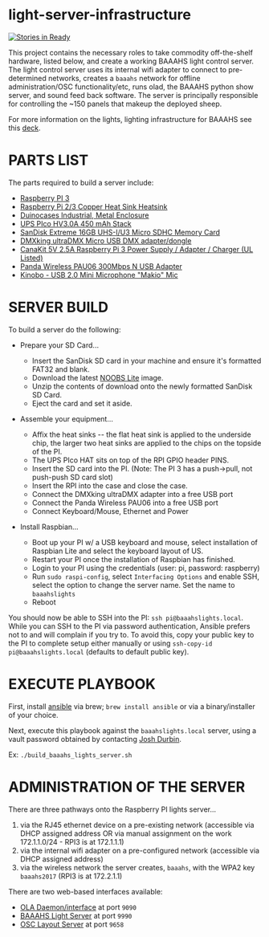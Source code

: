 # light-server-infrastructure

[![Stories in Ready](https://badge.waffle.io/baaahs/light-server-infrastructure.png?label=ready&title=Ready)](https://waffle.io/baaahs/light-server-infrastructure?utm_source=badge)

This project contains the necessary roles to take commodity off-the-shelf hardware, listed below, and create a working BAAAHS light control server. The light control server uses its internal wifi adapter to connect to pre-determined networks, creates a `baaahs` network for offline administration/OSC functionality/etc, runs olad, the BAAAHS python show server, and sound feed back software. The server is principally responsible for controlling the ~150 panels that makeup the deployed sheep.

For more information on the lights, lighting infrastructure for BAAAHS see this [deck](https://slides.com/joshdurbin/baaahs-lights/).

# PARTS LIST
The parts required to build a server include:

- [Raspberry PI 3](https://www.raspberrypi.org/products/raspberry-pi-3-model-b/)
- [Raspberry Pi 2/3 Copper Heat Sink Heatsink](https://www.amazon.com/gp/product/B01GM9EYQ8)
- [Duinocases Industrial, Metal Enclosure](http://www.duinocases.com/store/raspberry-pi-enclosures/duinocase-b-enclosure-for-the-raspberry-pi-b/)
- [UPS PIco HV3.0A 450 mAh Stack](http://www.pimodulescart.com/shop/item.aspx?itemid=30)
- [SanDisk Extreme 16GB UHS-I/U3 Micro SDHC Memory Card](https://www.amazon.com/gp/product/B00M55BX3G)
- [DMXking ultraDMX Micro USB DMX adapter/dongle](https://www.amazon.com/gp/product/B00T8OKM98/)
- [CanaKit 5V 2.5A Raspberry Pi 3 Power Supply / Adapter / Charger (UL Listed)](https://www.amazon.com/CanaKit-Raspberry-Supply-Adapter-Charger/dp/B00MARDJZ4/)
- [Panda Wireless PAU06 300Mbps N USB Adapter](https://www.amazon.com/Panda-Wireless-PAU06-300Mbps-Adapter/dp/B00JDVRCI0)
- [Kinobo - USB 2.0 Mini Microphone "Makio" Mic](https://www.amazon.com/gp/product/B00IR8R7WQ)

# SERVER BUILD
To build a server do the following:

- Prepare your SD Card...
  - Insert the SanDisk SD card in your machine and ensure it's formatted FAT32 and blank.
  - Download the latest [NOOBS Lite](https://downloads.raspberrypi.org/NOOBS_lite_latest) image.
  - Unzip the contents of download onto the newly formatted SanDisk SD Card.
  - Eject the card and set it aside.

- Assemble your equipment...
  - Affix the heat sinks -- the flat heat sink is applied to the underside chip, the larger two heat sinks are applied to the chips on the topside of the PI.
  - The UPS PIco HAT sits on top of the RPI GPIO header PINS.
  - Insert the SD card into the PI. (Note: The PI 3 has a push->pull, not push-push SD card slot)
  - Insert the RPI into the case and close the case.
  - Connect the DMXking ultraDMX adapter into a free USB port
  - Connect the Panda Wireless PAU06 into a free USB port
  - Connect Keyboard/Mouse, Ethernet and Power

- Install Raspbian...
  - Boot up your PI w/ a USB keyboard and mouse, select installation of Raspbian Lite and select the keyboard layout of US.
  - Restart your PI once the installation of Raspbian has finished.
  - Login to your PI using the credentials (user: pi, password: raspberry)
  - Run `sudo raspi-config`, select `Interfacing Options` and enable SSH, select the option to change the server name. Set the name to `baaahslights`
  - Reboot
    
You should now be able to SSH into the PI: `ssh pi@baaahslights.local`. While you can SSH to the PI via password authentication, Ansible prefers not to and
  will complain if you try to. To avoid this, copy your public key to the PI to complete setup either manually or using `ssh-copy-id pi@baaahslights.local` (defaults to default public key).   
 
# EXECUTE PLAYBOOK
First, install [ansible](http://docs.ansible.com/ansible/index.html) via brew; `brew install ansible` or via a binary/installer of your choice.

Next, execute this playbook against the `baaahslights.local` server, using a vault password obtained by contacting [Josh Durbin](https://github.com/joshdurbin).

Ex: `./build_baaahs_lights_server.sh`
 
# ADMINISTRATION OF THE SERVER
There are three pathways onto the Raspberry PI lights server...

1. via the RJ45 ethernet device on a pre-existing network (accessible via DHCP assigned address OR via manual assignment on the work 172.1.1.0/24 - RPI3 is at 172.1.1.1)
2. via the internal wifi adapter on a pre-configured network (accessible via DHCP assigned address)
3. via the wireless network the server creates, `baaahs`, with the WPA2 key `baaahs2017` (RPI3 is at 172.2.1.1)

There are two web-based interfaces available:

- [OLA Daemon/interface](http://baaahslights.local:9090/new/#/) at port `9090`
- [BAAAHS Light Server](http://baaahslights.local:9990/) at port `9990`
- [OSC Layout Server](http://baaahslights.local:9658/) at port `9658`
